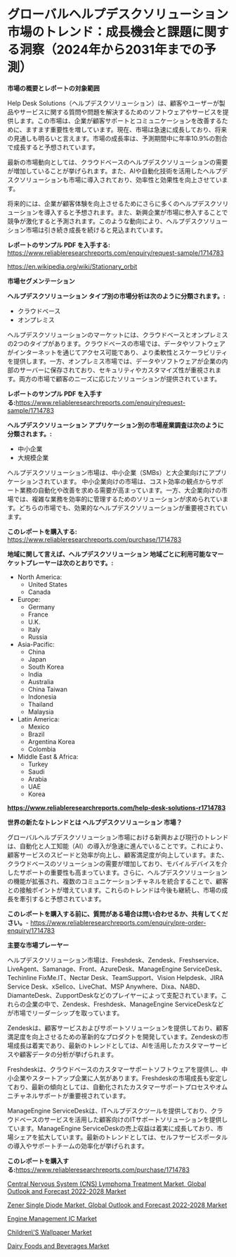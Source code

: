 <p><h1>グローバルヘルプデスクソリューション市場のトレンド：成長機会と課題に関する洞察（2024年から2031年までの予測）</h1></p><p><strong>市場の概要とレポートの対象範囲</strong></p>
<p><p>Help Desk Solutions（ヘルプデスクソリューション）は、顧客やユーザーが製品やサービスに関する質問や問題を解決するためのソフトウェアやサービスを提供します。この市場は、企業が顧客サポートとコミュニケーションを改善するために、ますます重要性を増しています。現在、市場は急速に成長しており、将来の見通しも明るいと言えます。市場の成長率は、予測期間中に年率10.9%の割合で成長すると予想されています。</p><p>最新の市場動向としては、クラウドベースのヘルプデスクソリューションの需要が増加していることが挙げられます。また、AIや自動化技術を活用したヘルプデスクソリューションも市場に導入されており、効率性と効果性を向上させています。</p><p>将来的には、企業が顧客体験を向上させるためにさらに多くのヘルプデスクソリューションを導入すると予想されます。また、新興企業が市場に参入することで競争が激化すると予測されます。このような動向により、ヘルプデスクソリューション市場は引き続き成長を続けると見込まれています。</p></p>
<p><strong>レポートのサンプル PDF を入手する:</strong> <a href="https://www.reliableresearchreports.com/enquiry/request-sample/1714783">https://www.reliableresearchreports.com/enquiry/request-sample/1714783</a></p>
<p><a href="https://en.wikipedia.org/wiki/Stationary_orbit">https://en.wikipedia.org/wiki/Stationary_orbit</a></p>
<p><strong>市場セグメンテーション</strong></p>
<p><strong>ヘルプデスクソリューション タイプ別の市場分析は次のように分類されます。:</strong></p>
<p><ul><li>クラウドベース</li><li>オンプレミス</li></ul></p>
<p><p>ヘルプデスクソリューションのマーケットには、クラウドベースとオンプレミスの2つのタイプがあります。クラウドベースの市場では、データやソフトウェアがインターネットを通じてアクセス可能であり、より柔軟性とスケーラビリティを提供します。一方、オンプレミス市場では、データやソフトウェアが企業の内部のサーバーに保存されており、セキュリティやカスタマイズ性が重視されます。両方の市場で顧客のニーズに応じたソリューションが提供されています。</p></p>
<p><strong>レポートのサンプル PDF を入手する:</strong><a href="https://www.reliableresearchreports.com/enquiry/request-sample/1714783">https://www.reliableresearchreports.com/enquiry/request-sample/1714783</a></p>
<p><strong> ヘルプデスクソリューション アプリケーション別の市場産業調査は次のように分類されます。:</strong></p>
<p><ul><li>中小企業</li><li>大規模企業</li></ul></p>
<p><p>ヘルプデスクソリューション市場は、中小企業（SMBs）と大企業向けにアプリケーションされています。 中小企業向けの市場は、コスト効率の観点からサポート業務の自動化や改善を求める需要が高まっています。一方、大企業向けの市場では、複雑な業務を効率的に管理するためのソリューションが求められています。どちらの市場でも、効果的なヘルプデスクソリューションが重要視されています。</p></p>
<p><strong>このレポートを購入する:</strong> <a href="https://www.reliableresearchreports.com/purchase/1714783">https://www.reliableresearchreports.com/purchase/1714783</a></p>
<p><strong>地域に関して言えば、ヘルプデスクソリューション 地域ごとに利用可能なマーケットプレーヤーは次のとおりです。:</strong></p>
<p><ul>
    <li>
        North America:
        <ul>
            <li>United States</li>
            <li>Canada</li>
        </ul>
    </li>
    <li>
        Europe:
        <ul>
            <li>Germany</li>
            <li>France</li>
            <li>U.K.</li>
            <li>Italy</li>
            <li>Russia</li>
        </ul>
    </li>
    <li>
        Asia-Pacific:
        <ul>
            <li>China</li>
            <li>Japan</li>
            <li>South Korea</li>
            <li>India</li>
            <li>Australia</li>
            <li>China Taiwan</li>
            <li>Indonesia</li>
            <li>Thailand</li>
            <li>Malaysia</li>
        </ul>
    </li>
    <li>
        Latin America:
        <ul>
            <li>Mexico</li>
            <li>Brazil</li>
            <li>Argentina Korea</li>
            <li>Colombia</li>
        </ul>
    </li>
    <li>
        Middle East & Africa:
        <ul>
            <li>Turkey</li>
            <li>Saudi</li>
            <li>Arabia</li>
            <li>UAE</li>
            <li>Korea</li>
        </ul>
    </li>
    </ul></p>
<p><strong><a href="https://www.reliableresearchreports.com/help-desk-solutions-r1714783">https://www.reliableresearchreports.com/help-desk-solutions-r1714783</a></strong></p>
<p><strong>世界の新たなトレンドとは ヘルプデスクソリューション 市場？</strong></p>
<p><p>グローバルヘルプデスクソリューション市場における新興および現行のトレンドは、自動化と人工知能（AI）の導入が急速に進んでいることです。これにより、顧客サービスのスピードと効率が向上し、顧客満足度が向上しています。また、クラウドベースのソリューションの需要が増加しており、モバイルデバイスを介したサポートの重要性も高まっています。さらに、ヘルプデスクソリューションの機能が拡張され、複数のコミュニケーションチャネルを統合することで、顧客との接触ポイントが増えています。これらのトレンドは今後も継続し、市場の成長を牽引すると予想されています。</p></p>
<p><strong>このレポートを購入する前に、質問がある場合は問い合わせるか、共有してください。</strong>- <a href="https://www.reliableresearchreports.com/enquiry/pre-order-enquiry/1714783">https://www.reliableresearchreports.com/enquiry/pre-order-enquiry/1714783</a></p>
<p><strong>主要な市場プレーヤー</strong></p>
<p><p>ヘルプデスクソリューション市場は、Freshdesk、Zendesk、Freshservice、LiveAgent、Samanage、Front、AzureDesk、ManageEngine ServiceDesk、Techinline FixMe.IT、Nectar Desk、TeamSupport、Vision Helpdesk、JIRA Service Desk、xSellco、LiveChat、MSP Anywhere、Dixa、NABD、DiamanteDesk、ZupportDeskなどのプレイヤーによって支配されています。これらの企業の中で、Zendesk、Freshdesk、ManageEngine ServiceDeskなどが市場でリーダーシップを取っています。</p><p>Zendeskは、顧客サービスおよびサポートソリューションを提供しており、顧客満足度を向上させるための革新的なプロダクトを開発しています。Zendeskの市場成長は着実であり、最新のトレンドとしては、AIを活用したカスタマーサービスや顧客データの分析が挙げられます。</p><p>Freshdeskは、クラウドベースのカスタマーサポートソフトウェアを提供し、中小企業やスタートアップ企業に人気があります。Freshdeskの市場成長も安定しており、最新の傾向としては、自動化されたカスタマーサポートプロセスやオムニチャネルサポートが重要視されています。</p><p>ManageEngine ServiceDeskは、ITヘルプデスクツールを提供しており、クラウドベースのサービスを活用した顧客向けのITサポートソリューションを提供しています。ManageEngine ServiceDeskの売上収益は着実に成長しており、市場シェアを拡大しています。最新のトレンドとしては、セルフサービスポータルの導入やサポートチームの効率化が挙げられます。</p></p>
<p><strong>このレポートを購入する:</strong><a href="https://www.reliableresearchreports.com/purchase/1714783">https://www.reliableresearchreports.com/purchase/1714783</a></p>
<p><p><a href="https://www.linkedin.com/pulse/central-nervous-system-cns-lymphoma-treatment-market-global-upsve">Central Nervous System (CNS) Lymphoma Treatment Market, Global Outlook and Forecast 2022-2028 Market</a></p><p><a href="https://www.linkedin.com/pulse/global-zener-single-diode-market-outlook-forecast-2022-2028-size-y3ydf">Zener Single Diode Market, Global Outlook and Forecast 2022-2028 Market</a></p><p><a href="https://issuu.com/reportprime-2/docs/engine-management-ic-market-size-2030.pptx">Engine Management IC Market</a></p><p><a href="https://medium.com/@carlahoustonh51/global-children-s-wallpaper-market-is-projected-to-grow-at-a-cagr-of-6-7-50fddf34d195">Children\'S Wallpaper Market</a></p><p><a href="https://github.com/shahriarnajimjoy333/Market-Research-Report-List-1/blob/main/dairy-foods-and-beverages-market.md">Dairy Foods and Beverages Market</a></p></p>